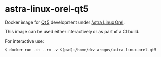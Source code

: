 # astra-linux-orel-qt5

Docker image for [Qt 5](https://www.qt.io/) development under 
[Astra Linux Orel](https://astralinux.ru/products/astra-linux-common-edition/).

This image can be used either interactively or as part of a CI build.

For interactive use: 
```
$ docker run -it --rm -v $(pwd):/home/dev arogov/astra-linux-orel-qt5
```

